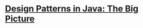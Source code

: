 # [Design Patterns in Java: The Big Picture](https://app.pluralsight.com/player?course=java-design-patterns-big-picture&author=esteban-herrera&name=5f94fbb0-ee27-49e1-88f2-fda8694a4181&clip=1&mode=live)
